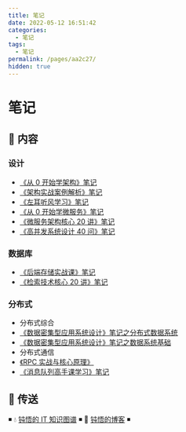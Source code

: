 ```yaml
---
title: 笔记
date: 2022-05-12 16:51:42
categories:
  - 笔记
tags:
  - 笔记
permalink: /pages/aa2c27/
hidden: true
---
```


# 笔记

## 📖 内容

### 设计

- [《从 0 开始学架构》笔记](03.设计/01.从0开始学架构笔记.md)
- [《架构实战案例解析》笔记](03.设计/02.架构实战案例解析笔记.md)
- [《左耳听风学习》笔记](03.设计/03.左耳听风笔记.md)
- [《从 0 开始学微服务》笔记](03.设计/10.从0开始学微服务.md)
- [《微服务架构核心 20 讲》笔记](03.设计/11.微服务架构核心20讲笔记.md)
- [《高并发系统设计 40 问》笔记](03.设计/21.高并发系统设计40问笔记.md)

### 数据库

- [《后端存储实战课》笔记](12.数据库/01.后端存储实战课笔记.md)
- [《检索技术核心 20 讲》笔记](12.数据库/11.检索技术核心20讲笔记.md)

### 分布式

- 分布式综合
- [《数据密集型应用系统设计》笔记之分布式数据系统](15.分布式/00.分布式综合/01.数据密集型应用系统设计笔记一.md)
- [《数据密集型应用系统设计》笔记之数据系统基础](15.分布式/00.分布式综合/02.数据密集型应用系统设计笔记二.md)
- 分布式通信
- [《RPC 实战与核心原理》](15.分布式/21.分布式通信/01.RPC实战与核心原理.md)
- [《消息队列高手课学习》笔记](15.分布式/21.分布式通信/11.消息队列高手课笔记.md)

## 🚪 传送

◾ 💧 [钝悟的 IT 知识图谱](https://dunwu.github.io/waterdrop/) ◾ 🎯 [钝悟的博客](https://dunwu.github.io/blog/) ◾
